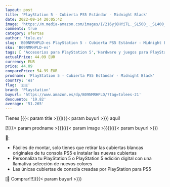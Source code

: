 ```yaml
---
layout: post
title: 'PlayStation 5 - Cubierta PS5 Estándar - Midnight Black'
date: 2022-09-14 20:05:42
image: 'https://m.media-amazon.com/images/I/216yj8HYiTL._SL500_._SL400_.jpg'
comments: true
category: ofertas
author: 'tole.es'
slug: 'B09NMRHPLD-es PlayStation 5 - Cubierta PS5 Estándar - Midnight Black'
sku: 'B09NMRHPLD-es'
tags: [ 'Accesorios para PlayStation 5','Hardware y juegos para PlayStation 5','Placas frontales para PlayStation 5','Placas frontales, protectores y fundas de PlayStation 5','Videojuegos','playstation','ps5','🇪🇸', ]
actualPrice: 44.09 EUR
currency: EUR
price: 44.09
comparePrice: 54.99 EUR
prodname: 'PlayStation 5 - Cubierta PS5 Estándar - Midnight Black'
country: 'es'
flag: '🇪🇸'
brand: 'Playstation'
buyurl: 'https://www.amazon.es/dp/B09NMRHPLD/?tag=tolees-21'
descuento: '19.82'
average: '51.265'
---
```


Tienes [{{< param title >}}]({{< param buyurl >}}) aqui!

[![{{< param prodname >}}]({{< param image >}})]({{< param buyurl >}})

🔎:

- Fáciles de montar, solo tienes que retirar las cubiertas blancas originales de tu consola PS5 e instalar las nuevas cubiertas
- Personaliza tu PlayStation 5 o PlayStation 5 edición digital con una llamativa selección de nuevos colores
- Las únicas cubiertas de consola creadas por PlayStation para PS5

[🛒 Comprar!!!]({{< param buyurl >}})
